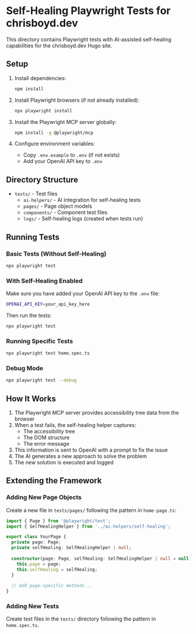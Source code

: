 # Self-Healing Playwright Tests for chrisboyd.dev

This directory contains Playwright tests with AI-assisted self-healing capabilities for the chrisboyd.dev Hugo site.

## Setup

1. Install dependencies:
   ```bash
   npm install
   ```

2. Install Playwright browsers (if not already installed):
   ```bash
   npx playwright install
   ```

3. Install the Playwright MCP server globally:
   ```bash
   npm install -g @playwright/mcp
   ```

4. Configure environment variables:
   - Copy `.env.example` to `.env` (if not exists)
   - Add your OpenAI API key to `.env`

## Directory Structure

- `tests/` - Test files
  - `ai-helpers/` - AI integration for self-healing tests
  - `pages/` - Page object models
  - `components/` - Component test files
  - `logs/` - Self-healing logs (created when tests run)

## Running Tests

### Basic Tests (Without Self-Healing)

```bash
npx playwright test
```

### With Self-Healing Enabled

Make sure you have added your OpenAI API key to the `.env` file:

```bash
OPENAI_API_KEY=your_api_key_here
```

Then run the tests:

```bash
npx playwright test
```

### Running Specific Tests

```bash
npx playwright test home.spec.ts
```

### Debug Mode

```bash
npx playwright test --debug
```

## How It Works

1. The Playwright MCP server provides accessibility tree data from the browser
2. When a test fails, the self-healing helper captures:
   - The accessibility tree
   - The DOM structure
   - The error message
3. This information is sent to OpenAI with a prompt to fix the issue
4. The AI generates a new approach to solve the problem
5. The new solution is executed and logged

## Extending the Framework

### Adding New Page Objects

Create a new file in `tests/pages/` following the pattern in `home-page.ts`:

```typescript
import { Page } from '@playwright/test';
import { SelfHealingHelper } from '../ai-helpers/self-healing';

export class YourPage {
  private page: Page;
  private selfHealing: SelfHealingHelper | null;
  
  constructor(page: Page, selfHealing: SelfHealingHelper | null = null) {
    this.page = page;
    this.selfHealing = selfHealing;
  }
  
  // Add page-specific methods...
}
```

### Adding New Tests

Create test files in the `tests/` directory following the pattern in `home.spec.ts`. 